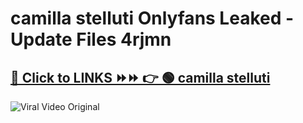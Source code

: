 
 # camilla stelluti Onlyfans Leaked - Update Files 4rjmn

## <h2><a href="https://clipsfans.com/camilla_stelluti&ref=git">🔗 Click to LINKS ⏩⏩ 👉 🟢 camilla stelluti </a></h2>

<a href="https://clipsfans.com/camilla_stelluti&ref=git" rel="nofollow" data-target="animated-image.originalLink"><img src="https://i.ibb.co.com/xMMVF88/686577567.gif" alt="Viral Video Original" style="max-width: 100%; display: inline-block;" data-target="animated-image.originalImage"></a>

